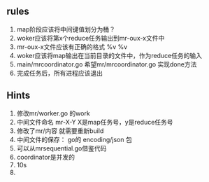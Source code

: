 ## rules
1. map阶段应该将中间键值划分为桶？
2. woker应该将第x个reduce任务输出到mr-oux-x文件中
3. mr-oux-x文件应该有正确的格式 %v %v
4. woker应该将map输出在当前目录的文件中，作为reduce任务的输入
5. main/mrcoordinator.go 希望mr/mrcoordinator.go 实现done方法
6. 完成任务后，所有进程应该退出

## Hints
1. 修改mr/worker.go 的work
2. 中间文件命名 mr-X-Y X是map任务号，y是reduce任务号
3. 修改了mr/内容 就需要重新build
4. 中间文件的保存： go的 encoding/json 包
5. 可以从mrsequential.go借鉴代码
6. coordinator是并发的
7. 10s
8. 